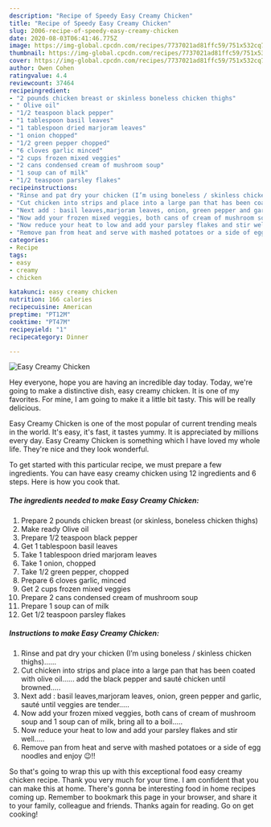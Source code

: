 ```yaml
---
description: "Recipe of Speedy Easy Creamy Chicken"
title: "Recipe of Speedy Easy Creamy Chicken"
slug: 2006-recipe-of-speedy-easy-creamy-chicken
date: 2020-08-03T06:41:46.775Z
image: https://img-global.cpcdn.com/recipes/7737021ad81ffc59/751x532cq70/easy-creamy-chicken-recipe-main-photo.jpg
thumbnail: https://img-global.cpcdn.com/recipes/7737021ad81ffc59/751x532cq70/easy-creamy-chicken-recipe-main-photo.jpg
cover: https://img-global.cpcdn.com/recipes/7737021ad81ffc59/751x532cq70/easy-creamy-chicken-recipe-main-photo.jpg
author: Owen Cohen
ratingvalue: 4.4
reviewcount: 37464
recipeingredient:
- "2 pounds chicken breast or skinless boneless chicken thighs"
- " Olive oil"
- "1/2 teaspoon black pepper"
- "1 tablespoon basil leaves"
- "1 tablespoon dried marjoram leaves"
- "1 onion chopped"
- "1/2 green pepper chopped"
- "6 cloves garlic minced"
- "2 cups frozen mixed veggies"
- "2 cans condensed cream of mushroom soup"
- "1 soup can of milk"
- "1/2 teaspoon parsley flakes"
recipeinstructions:
- "Rinse and pat dry your chicken (I’m using boneless / skinless chicken thighs)......"
- "Cut chicken into strips and place into a large pan that has been coated with olive oil...... add the black pepper and sauté chicken until browned....."
- "Next add : basil leaves,marjoram leaves, onion, green pepper and garlic, sauté until veggies are tender....."
- "Now add your frozen mixed veggies, both cans of cream of mushroom soup and 1 soup can of milk, bring all to a boil....."
- "Now reduce your heat to low and add your parsley flakes and stir well....."
- "Remove pan from heat and serve with mashed potatoes or a side of egg noodles and enjoy 😉!!"
categories:
- Recipe
tags:
- easy
- creamy
- chicken

katakunci: easy creamy chicken 
nutrition: 166 calories
recipecuisine: American
preptime: "PT12M"
cooktime: "PT47M"
recipeyield: "1"
recipecategory: Dinner

---
```



![Easy Creamy Chicken](https://img-global.cpcdn.com/recipes/7737021ad81ffc59/751x532cq70/easy-creamy-chicken-recipe-main-photo.jpg)

Hey everyone, hope you are having an incredible day today. Today, we're going to make a distinctive dish, easy creamy chicken. It is one of my favorites. For mine, I am going to make it a little bit tasty. This will be really delicious.

Easy Creamy Chicken is one of the most popular of current trending meals in the world. It's easy, it's fast, it tastes yummy. It is appreciated by millions every day. Easy Creamy Chicken is something which I have loved my whole life. They're nice and they look wonderful.




To get started with this particular recipe, we must prepare a few ingredients. You can have easy creamy chicken using 12 ingredients and 6 steps. Here is how you cook that.

<!--inarticleads1-->

##### The ingredients needed to make Easy Creamy Chicken:

1. Prepare 2 pounds chicken breast (or skinless, boneless chicken thighs)
1. Make ready  Olive oil
1. Prepare 1/2 teaspoon black pepper
1. Get 1 tablespoon basil leaves
1. Take 1 tablespoon dried marjoram leaves
1. Take 1 onion, chopped
1. Take 1/2 green pepper, chopped
1. Prepare 6 cloves garlic, minced
1. Get 2 cups frozen mixed veggies
1. Prepare 2 cans condensed cream of mushroom soup
1. Prepare 1 soup can of milk
1. Get 1/2 teaspoon parsley flakes




<!--inarticleads2-->

##### Instructions to make Easy Creamy Chicken:

1. Rinse and pat dry your chicken (I’m using boneless / skinless chicken thighs)......
1. Cut chicken into strips and place into a large pan that has been coated with olive oil...... add the black pepper and sauté chicken until browned.....
1. Next add : basil leaves,marjoram leaves, onion, green pepper and garlic, sauté until veggies are tender.....
1. Now add your frozen mixed veggies, both cans of cream of mushroom soup and 1 soup can of milk, bring all to a boil.....
1. Now reduce your heat to low and add your parsley flakes and stir well.....
1. Remove pan from heat and serve with mashed potatoes or a side of egg noodles and enjoy 😉!!




So that's going to wrap this up with this exceptional food easy creamy chicken recipe. Thank you very much for your time. I am confident that you can make this at home. There's gonna be interesting food in home recipes coming up. Remember to bookmark this page in your browser, and share it to your family, colleague and friends. Thanks again for reading. Go on get cooking!
